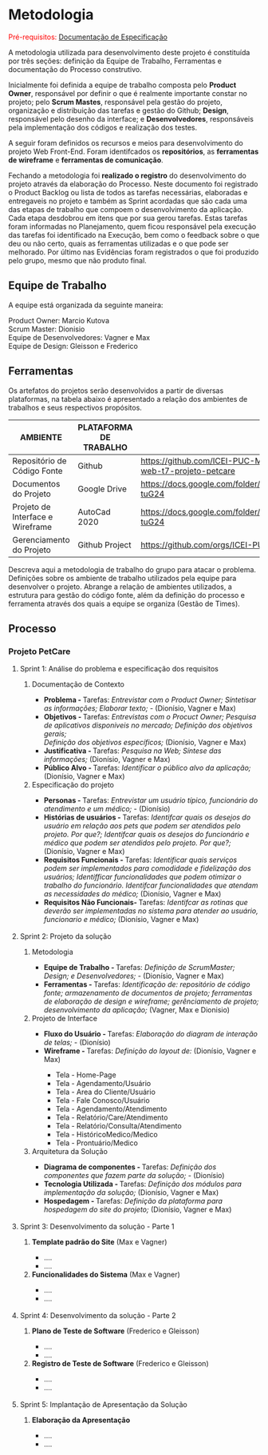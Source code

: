 
# Metodologia

<span style="color:red">Pré-requisitos: <a href="2-Especificação do Projeto.md"> Documentação de Especificação</a></span>


A metodologia utilizada para desenvolvimento deste projeto é constituída por três seções: definição da Equipe de Trabalho, Ferramentas e documentação do Processo construtivo. 

Inicialmente foi definida a equipe de trabalho composta pelo <strong>Product Owner</strong>, responsável por definir o que é realmente importante constar no projeto; pelo <strong>Scrum Mastes</strong>, responsável pela gestão do projeto, organização e distribuição das tarefas e gestão do Github; <strong>Design</strong>, responsável pelo desenho da interface; e <strong>Desenvolvedores</strong>, responsáveis pela implementação dos códigos e realização dos testes. 

A seguir foram definidos os recursos e meios para desenvolvimento do projeto Web Front-End. Foram identifcados os <strong>repositórios</strong>, as <strong>ferramentas de wireframe</strong> e <strong>ferramentas de comunicação</strong>.

Fechando a metodologia foi <b>realizado o registro</b> do desenvolvimento do projeto através da elaboração do Processo. Neste documento foi registrado o Product Backlog ou lista de todos as tarefas necessárias, elaboradas e entregaveis no projeto e também as Sprint acordadas que são cada uma das etapas de trabalho que compoem o desenvolvimento da aplicação. Cada etapa desdobrou em itens que por sua gerou tarefas. Estas tarefas foram informadas no Planejamento, quem ficou responsável pela execução das tarefas foi identificado na Execução, bem como o feedback sobre o que deu ou não certo, quais as ferramentas utilizadas e o que pode ser melhorado. Por último nas Evidências foram registrados o que foi produzido pelo grupo, mesmo que não produto final.


## Equipe de Trabalho

A equipe está organizada da seguinte maneira:

Product Owner: Marcio Kutova <br>
Scrum Master:  Dionisio <br>
Equipe de Desenvolvedores: Vagner e Max <br>
Equipe de Design:  Gleisson e Frederico

## Ferramentas

Os artefatos do projetos serão desenvolvidos a partir de diversas plataformas, na tabela abaixo é apresentado a relação dos ambientes de trabalhos e seus respectivos propósitos.

|AMBIENTE| PLATAFORMA DE TRABALHO      |LINK DE ACESSO                 |
|--------------------|-----------------------------------------|----------------------------------------|
|Repositório de Código Fonte    | Github | https://github.com/ICEI-PUC-Minas-PMV-ADS/pmv-ads-2022-2-e1-proj-web-t7-projeto-petcare |
|Documentos do Projeto | Google Drive  | https://docs.google.com/folder/d/1xE9t6zD78VnVkeOSgDfss33QWe85ogqYpx9x-tuG24 |
|Projeto de Interface e Wireframe | AutoCad 2020 | https://docs.google.com/folder/d/1xE9t6zD78VnVkeOSgDfss33QWe85ogqYpx9x-tuG24 |
|Gerenciamento do Projeto   | Github Project   | https://github.com/orgs/ICEI-PUC-Minas-PMV-ADS/projects/193 |


Descreva aqui a metodologia de trabalho do grupo para atacar o problema. Definições sobre os ambiente de trabalho utilizados pela  equipe para desenvolver o projeto. Abrange a relação de ambientes utilizados, a estrutura para gestão do código fonte, além da definição do processo e ferramenta através dos quais a equipe se organiza (Gestão de Times).

## Processo

### Projeto PetCare
<ol>
 <li> Sprint 1: Análise do problema e especificação dos requisitos</li>
      <ol>
       <li>Documentação de Contexto</li>
           <ul>
            <li><b>Problema - </b> Tarefas: <i>Entrevistar com o Product Owner;  Síntetisar as informações; Elaborar texto;</i> - (Dionísio, Vagner e Max)</li>
            <li><b>Objetivos - </b> Tarefas: <i>Entrevistas com o Procuct Owner; Pesquisa de aplicativos disponiveis no mercado;  Definição dos objetivos gerais; <br> 
             Definição dos objetivos específicos;</i> (Dionísio, Vagner e Max)</li>
            <li><b>Justificativa - </b> Tarefas: <i>Pesquisa na Web; Síntese das informações;</i> (Dionísio, Vagner e Max)</li>
            <li><b>Público Alvo - </b> Tarefas: <i>Identificar o público alvo da aplicação;</i> (Dionísio, Vagner e Max)</li>
           </ul>
       <li>Especificação do projeto</li>
           <ul>
            <li><b>Personas - </b> Tarefas: <i>Entrevistar um usuário típico, funcionário do atendimento e um médico;</i> - (Dionísio)</li>
            <li><b>Histórias de usuários - </b> Tarefas: <i>Identifcar quais os desejos do usuário em relação aos pets que podem ser atendidos pelo projeto. Por que?; Identifcar quais os desejos do funcionário e médico que podem ser atendidos pelo projeto. Por que?; </i> (Dionísio, Vagner e Max)</li>
            <li><b>Requisitos Funcionais - </b> Tarefas: <i>Identificar quais serviços podem ser implementados para comodidade e fidelização dos usuários; Identifficar funcionalidades que podem otimizar o trabalho do funcionário. Identifcar funcionalidades que atendam as necessidades do médico; </i> (Dionísio, Vagner e Max)</li>
            <li><b>Requisitos Não Funcionais- </b> Tarefas: <i>Identifcar as rotinas que deverão ser implementadas no sistema para atender ao usuário, funcionario e médico;</i> (Dionísio, Vagner e Max)</li>
           </ul>
      </ol><br>
 <li>Sprint 2: Projeto da solução</li>
      <ol>
       <li>Metodologia</li>
           <ul>
            <li><b>Equipe de Trabalho - </b> Tarefas: <i>Definição de ScrumMaster; Design; e Desenvolvedores;</i> - (Dionísio, Vagner e Max)</li>
            <li><b>Ferramentas - </b> Tarefas: <i>Identificação de: repositório de código fonte; armazenamento de documentos de projeto; ferramentas de elaboração de design e wireframe; gerênciamento de projeto; desenvolvimento da aplicação;</i> (Vagner, Max e Dionisio)</li>
           </ul>
       <li>Projeto de Interface</li>
           <ul>
            <li><b>Fluxo do Usuário - </b> Tarefas: <i>Elaboração do diagram de interação de telas;</i> - (Dionísio)</li>
            <li><b>Wireframe - </b> Tarefas: <i>Definição do layout de: </i> (Dionísio, Vagner e Max)</li>
               <ul>
                <li>Tela - Home-Page</li>
                <li>Tela - Agendamento/Usuário</li>
                <li>Tela - Area do Cliente/Usuário</li>
                <li>Tela - Fale Conosco/Usuário</li>
                <li>Tela - Agendamento/Atendimento</li>
                <li>Tela - Relatório/Care/Atendimento</li>
                <li>Tela - Relatório/Consulta/Atendimento</li>
                <li>Tela - HistóricoMedico/Medico</li>
                <li>Tela - Prontuário/Medico</li>
               </ul>
           </ul>
       <li>Arquitetura da Solução</li>
           <ul>
            <li><b>Diagrama de componentes - </b> Tarefas: <i>Definição dos componentes que fazem parte da solução;</i> - (Dionísio)</li>
            <li><b>Tecnologia Utilizada - </b> Tarefas: <i>Definição dos módulos para implementação da solução; </i> (Dionísio, Vagner e Max)</li>
            <li><b>Hospedagem - </b> Tarefas: <i>Definição da plataforma para hospedagem do site do projeto; </i> (Dionísio, Vagner e Max)</li>
           </ul>
     </ol><br>
  <li>Sprint 3: Desenvolvimento da solução - Parte 1 </li>
     <ol>
      <li><b>Template padrão do Site</b> (Max e Vagner)</li>
          <ul>
           <li>....</li>
           <li>....</li>
          </ul>
      <li><b>Funcionalidades do Sistema</b> (Max e Vagner)</li>
          <ul>
           <li>....</li>
           <li>....</li>
          </ul>
     </ol><br>
 
   <li>Sprint 4: Desenvolvimento da solução - Parte 2 </li>
     <ol>
      <li><b>Plano de Teste de Software</b> (Frederico e Gleisson)</li>
          <ul>
           <li>....</li>
           <li>....</li>
          </ul>
      <li><b>Registro de Teste de Software</b> (Frederico e Gleisson)</li>
          <ul>
           <li>....</li>
           <li>....</li>
          </ul>
     </ol><br>
 
   <li>Sprint 5: Implantação de Apresentação da Solução </li>
     <ol>
      <li><b>Elaboração da Apresentação</b></li>
          <ul>
           <li>....</li>
           <li>....</li>
          </ul>
     </ol>
</ol>

 <!--

A ferramenta de controle de versão adotada no projeto foi o
[Git](https://git-scm.com/), sendo que o [Github](https://github.com)
foi utilizado para hospedagem do repositório.

O projeto segue a seguinte convenção para o nome de branches:

- `main`: versão estável já testada do software
- `unstable`: versão já testada do software, porém instável
- `testing`: versão em testes do software
- `dev`: versão de desenvolvimento do software

Quanto à gerência de issues, o projeto adota a seguinte convenção para
etiquetas:

- `documentation`: melhorias ou acréscimos à documentação
- `bug`: uma funcionalidade encontra-se com problemas
- `enhancement`: uma funcionalidade precisa ser melhorada
- `feature`: uma nova funcionalidade precisa ser introduzida

Discuta como a configuração do projeto foi feita na ferramenta de versionamento escolhida. Exponha como a gerência de tags, merges, commits e branchs é realizada. Discuta como a gerência de issues foi realizada.

> **Links Úteis**:
> - [Tutorial GitHub](https://guides.github.com/activities/hello-world/)
> - [Git e Github](https://www.youtube.com/playlist?list=PLHz_AreHm4dm7ZULPAmadvNhH6vk9oNZA)
>  - [Comparando fluxos de trabalho](https://www.atlassian.com/br/git/tutorials/comparing-workflows)
> - [Understanding the GitHub flow](https://guides.github.com/introduction/flow/)
> - [The gitflow workflow - in less than 5 mins](https://www.youtube.com/watch?v=1SXpE08hvGs)

## Gerenciamento de Projeto

### Divisão de Papéis

Apresente a divisão de papéis entre os membros do grupo.

> **Links Úteis**:
> - [11 Passos Essenciais para Implantar Scrum no seu 
> Projeto](https://mindmaster.com.br/scrum-11-passos/)
> - [Scrum em 9 minutos](https://www.youtube.com/watch?v=XfvQWnRgxG0)

### Processo

Coloque  informações sobre detalhes da implementação do Scrum seguido pelo grupo. O grupo poderá fazer uso de ferramentas on-line para acompanhar o andamento do projeto, a execução das tarefas e o status de desenvolvimento da solução.
 
> **Links Úteis**:
> - [Project management, made simple](https://github.com/features/project-management/)
> - [Sobre quadros de projeto](https://docs.github.com/pt/github/managing-your-work-on-github/about-project-boards)
> - [Como criar Backlogs no Github](https://www.youtube.com/watch?v=RXEy6CFu9Hk)
> - [Tutorial Slack](https://slack.com/intl/en-br/)

### Ferramentas

As ferramentas empregadas no projeto são:

- Editor de código.
- Ferramentas de comunicação
- Ferramentas de desenho de tela (_wireframing_)

O editor de código foi escolhido porque ele possui uma integração com o
sistema de versão. As ferramentas de comunicação utilizadas possuem
integração semelhante e por isso foram selecionadas. Por fim, para criar
diagramas utilizamos essa ferramenta por melhor captar as
necessidades da nossa solução.

Liste quais ferramentas foram empregadas no desenvolvimento do projeto, justificando a escolha delas, sempre que possível.
 
> **Possíveis Ferramentas que auxiliarão no gerenciamento**: 
> - [Slack](https://slack.com/)
> - [Github](https://github.com/)

-->
